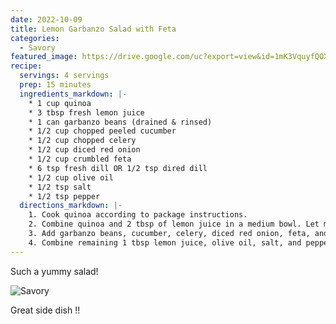 ```yaml
---
date: 2022-10-09
title: Lemon Garbanzo Salad with Feta
categories:
  - Savory
featured_image: https://drive.google.com/uc?export=view&id=1mK3VquyfQOXxvFqo7RnJbd9sSLiSMJfa
recipe:
  servings: 4 servings
  prep: 15 minutes
  ingredients_markdown: |-
    * 1 cup quinoa
    * 3 tbsp fresh lemon juice
    * 1 can garbanzo beans (drained & rinsed)
    * 1/2 cup chopped peeled cucumber
    * 1/2 cup chopped celery
    * 1/2 cup diced red onion
    * 1/2 cup crumbled feta
    * 6 tsp fresh dill OR 1/2 tsp dired dill
    * 1/2 cup olive oil
    * 1/2 tsp salt
    * 1/2 tsp pepper
  directions_markdown: |-
    1. Cook quinoa according to package instructions.
    2. Combine quinoa and 2 tbsp of lemon juice in a medium bowl. Let mixture stand for 15 minutes.
    3. Add garbanzo beans, cucumber, celery, diced red onion, feta, and dill. Toss gently to combine.
    4. Combine remaining 1 tbsp lemon juice, olive oil, salt, and pepper, stirring with a whisk. Drizzle over quinoa mixture and toss gently.
---
```


Such a yummy salad!

![Savory](https://drive.google.com/uc?export=view&id=1pPr8wZf4jFZPgiE0piNZMiNBFko2JGiC)

Great side dish !!
